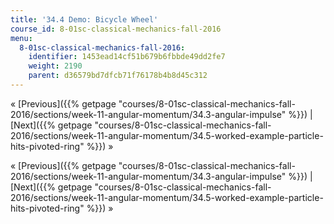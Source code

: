 ```yaml
---
title: '34.4 Demo: Bicycle Wheel'
course_id: 8-01sc-classical-mechanics-fall-2016
menu:
  8-01sc-classical-mechanics-fall-2016:
    identifier: 1453ead14cf51b679b6fbbde49dd2fe7
    weight: 2190
    parent: d36579bd7dfcb71f76178b4b8d45c312
---
```

« [Previous]({{% getpage "courses/8-01sc-classical-mechanics-fall-2016/sections/week-11-angular-momentum/34.3-angular-impulse" %}}) | [Next]({{% getpage "courses/8-01sc-classical-mechanics-fall-2016/sections/week-11-angular-momentum/34.5-worked-example-particle-hits-pivoted-ring" %}}) »

« [Previous]({{% getpage "courses/8-01sc-classical-mechanics-fall-2016/sections/week-11-angular-momentum/34.3-angular-impulse" %}}) | [Next]({{% getpage "courses/8-01sc-classical-mechanics-fall-2016/sections/week-11-angular-momentum/34.5-worked-example-particle-hits-pivoted-ring" %}}) »